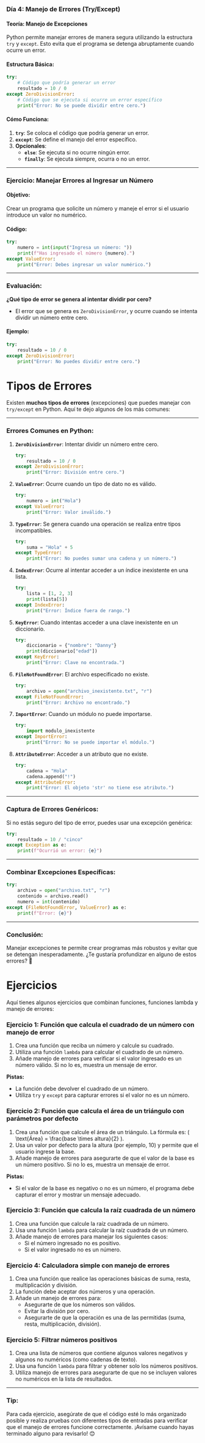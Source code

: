 ### **Día 4: Manejo de Errores (Try/Except)**  

#### **Teoría: Manejo de Excepciones**  
Python permite manejar errores de manera segura utilizando la estructura `try` y `except`. Esto evita que el programa se detenga abruptamente cuando ocurre un error.

#### **Estructura Básica:**
```python
try:
    # Código que podría generar un error
    resultado = 10 / 0
except ZeroDivisionError:
    # Código que se ejecuta si ocurre un error específico
    print("Error: No se puede dividir entre cero.")
```

#### **Cómo Funciona:**
1. **`try`**: Se coloca el código que podría generar un error.
2. **`except`**: Se define el manejo del error específico.
3. **Opcionales**:
   - **`else`**: Se ejecuta si no ocurre ningún error.
   - **`finally`**: Se ejecuta siempre, ocurra o no un error.

---

### **Ejercicio: Manejar Errores al Ingresar un Número**  

#### **Objetivo:**  
Crear un programa que solicite un número y maneje el error si el usuario introduce un valor no numérico.

#### **Código:**
```python
try:
    numero = int(input("Ingresa un número: "))
    print(f"Has ingresado el número {numero}.")
except ValueError:
    print("Error: Debes ingresar un valor numérico.")
```

---

### **Evaluación:**
**¿Qué tipo de error se genera al intentar dividir por cero?**  
- El error que se genera es `ZeroDivisionError`, y ocurre cuando se intenta dividir un número entre cero.

#### **Ejemplo:**
```python
try:
    resultado = 10 / 0
except ZeroDivisionError:
    print("Error: No puedes dividir entre cero.")
```


# Tipos de Errores

Existen **muchos tipos de errores** (excepciones) que puedes manejar con `try/except` en Python. Aquí te dejo algunos de los más comunes:  

---

### **Errores Comunes en Python:**

1. **`ZeroDivisionError`**: Intentar dividir un número entre cero.  
   ```python
   try:
       resultado = 10 / 0
   except ZeroDivisionError:
       print("Error: División entre cero.")
   ```

2. **`ValueError`**: Ocurre cuando un tipo de dato no es válido.  
   ```python
   try:
       numero = int("Hola")
   except ValueError:
       print("Error: Valor inválido.")
   ```

3. **`TypeError`**: Se genera cuando una operación se realiza entre tipos incompatibles.  
   ```python
   try:
       suma = "Hola" + 5
   except TypeError:
       print("Error: No puedes sumar una cadena y un número.")
   ```

4. **`IndexError`**: Ocurre al intentar acceder a un índice inexistente en una lista.  
   ```python
   try:
       lista = [1, 2, 3]
       print(lista[5])
   except IndexError:
       print("Error: Índice fuera de rango.")
   ```

5. **`KeyError`**: Cuando intentas acceder a una clave inexistente en un diccionario.  
   ```python
   try:
       diccionario = {"nombre": "Danny"}
       print(diccionario["edad"])
   except KeyError:
       print("Error: Clave no encontrada.")
   ```

6. **`FileNotFoundError`**: El archivo especificado no existe.  
   ```python
   try:
       archivo = open("archivo_inexistente.txt", "r")
   except FileNotFoundError:
       print("Error: Archivo no encontrado.")
   ```

7. **`ImportError`**: Cuando un módulo no puede importarse.  
   ```python
   try:
       import modulo_inexistente
   except ImportError:
       print("Error: No se puede importar el módulo.")
   ```

8. **`AttributeError`**: Acceder a un atributo que no existe.  
   ```python
   try:
       cadena = "Hola"
       cadena.append("!")
   except AttributeError:
       print("Error: El objeto 'str' no tiene ese atributo.")
   ```

---

### **Captura de Errores Genéricos:**
Si no estás seguro del tipo de error, puedes usar una excepción genérica:  
```python
try:
    resultado = 10 / "cinco"
except Exception as e:
    print(f"Ocurrió un error: {e}")
```

---

### **Combinar Excepciones Específicas:**
```python
try:
    archivo = open("archivo.txt", "r")
    contenido = archivo.read()
    numero = int(contenido)
except (FileNotFoundError, ValueError) as e:
    print(f"Error: {e}")
```

---

### **Conclusión:**  
Manejar excepciones te permite crear programas más robustos y evitar que se detengan inesperadamente. ¿Te gustaría profundizar en alguno de estos errores? 🚀


# Ejercicios
Aquí tienes algunos ejercicios que combinan funciones, funciones lambda y manejo de errores:

### Ejercicio 1: Función que calcula el cuadrado de un número con manejo de error
1. Crea una función que reciba un número y calcule su cuadrado.
2. Utiliza una función `lambda` para calcular el cuadrado de un número.
3. Añade manejo de errores para verificar si el valor ingresado es un número válido. Si no lo es, muestra un mensaje de error.

**Pistas:**
- La función debe devolver el cuadrado de un número.
- Utiliza `try` y `except` para capturar errores si el valor no es un número.

### Ejercicio 2: Función que calcula el área de un triángulo con parámetros por defecto
1. Crea una función que calcule el área de un triángulo. La fórmula es: \( \text{Área} = \frac{base \times altura}{2} \).
2. Usa un valor por defecto para la altura (por ejemplo, 10) y permite que el usuario ingrese la base.
3. Añade manejo de errores para asegurarte de que el valor de la base es un número positivo. Si no lo es, muestra un mensaje de error.

**Pistas:**
- Si el valor de la base es negativo o no es un número, el programa debe capturar el error y mostrar un mensaje adecuado.

### Ejercicio 3: Función que calcula la raíz cuadrada de un número
1. Crea una función que calcule la raíz cuadrada de un número.
2. Usa una función `lambda` para calcular la raíz cuadrada de un número.
3. Añade manejo de errores para manejar los siguientes casos:
   - Si el número ingresado no es positivo.
   - Si el valor ingresado no es un número.

### Ejercicio 4: Calculadora simple con manejo de errores
1. Crea una función que realice las operaciones básicas de suma, resta, multiplicación y división.
2. La función debe aceptar dos números y una operación.
3. Añade un manejo de errores para:
   - Asegurarte de que los números son válidos.
   - Evitar la división por cero.
   - Asegurarte de que la operación es una de las permitidas (suma, resta, multiplicación, división).

### Ejercicio 5: Filtrar números positivos
1. Crea una lista de números que contiene algunos valores negativos y algunos no numéricos (como cadenas de texto).
2. Usa una función `lambda` para filtrar y obtener solo los números positivos.
3. Utiliza manejo de errores para asegurarte de que no se incluyen valores no numéricos en la lista de resultados.

---

### Tip:
Para cada ejercicio, asegúrate de que el código esté lo más organizado posible y realiza pruebas con diferentes tipos de entradas para verificar que el manejo de errores funcione correctamente. ¡Avísame cuando hayas terminado alguno para revisarlo! 😊